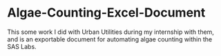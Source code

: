 # Algae-Counting-Excel-Document
This some work I did with Urban Utilities during my internship with them, and is an exportable document for automating algae counting within the SAS Labs.
